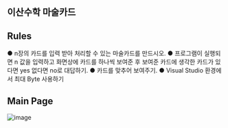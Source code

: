 ## 이산수학 마술카드

## Rules
● n장의 카드를 입력 받아 처리할 수 있는 마술카드를 만드시오.
● 프로그램이 실행되면 n 값을 입력하고 화면상에 카드를 하나씩 보여준 후 보여준 카드에 생각한 카드가 있다면 yes 없다면 no로 대답하기.
● 카드를 맞추어 보여주기.
● Visual Studio 환경에서 최대 Byte 사용하기

## Main Page
![image](https://github.com/MinWook6457/Magic-Card/assets/103114126/14499629-b097-4a85-97ce-7861d66a0636)



